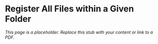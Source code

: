 #    Register All Files within a Given Folder

_This page is a placeholder. Replace this stub with your content or link to a PDF._

